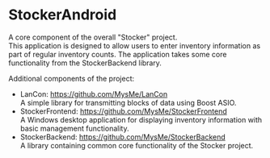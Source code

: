 # StockerAndroid

A core component of the overall "Stocker" project.  
This application is designed to allow users to enter inventory information as part of regular inventory counts.
The application takes some core functionality from the StockerBackend library.

Additional components of the project:  
- LanCon: https://github.com/MysMe/LanCon  
A simple library for transmitting blocks of data using Boost ASIO.
- StockerFrontend: https://github.com/MysMe/StockerFrontend  
A Windows desktop application for displaying inventory information with basic management functionality.
- StockerBackend: https://github.com/MysMe/StockerBackend  
A library containing common core functionality of the Stocker project.
